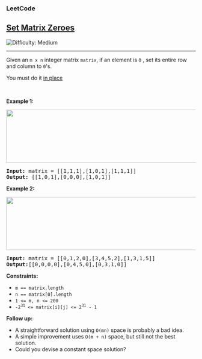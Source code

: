 <body>
    <h3>LeetCode</h3>
    <h2><a href="https://leetcode.com/problems/set-matrix-zeroes/">Set Matrix Zeroes</a></h2> 
    <img src='https://img.shields.io/badge/DIFFICULTY-MEDIUM-yellow' alt='Difficulty: Medium' /><hr>
    <p>Given an <code>m x n</code> integer matrix <code>matrix</code>, if an element is <code>0</code> , set its entire row and column to <code>0</code>'s.</p>
    <p>You must do it <a href="https://en.wikipedia.org/wiki/In-place_algorithm" target="_blank">in place</a></p>

<p>&nbsp;</p>
<p><strong class="example">Example 1:</strong></p>
<img src="https://assets.leetcode.com/uploads/2020/08/17/mat1.jpg" alt="" width="541" height="141">
<pre>
<strong>Input:</strong> matrix = [[1,1,1],[1,0,1],[1,1,1]]
<strong>Output:</strong> [[1,0,1],[0,0,0],[1,0,1]]
</pre>

<p><strong class="example">Example 2:</strong></p>
<img src="https://assets.leetcode.com/uploads/2020/08/17/mat2.jpg" alt="" width="591" height="141">
<pre>
<strong>Input:</strong> matrix = [[0,1,2,0],[3,4,5,2],[1,3,1,5]]
<strong>Output:</strong>[[0,0,0,0],[0,4,5,0],[0,3,1,0]]
</pre>

<p><strong class="Constraints:">Constraints:</strong></p>
<ul>
    <li><code>m == matrix.length</code></li>
    <li><code>n == matrix[0].length</code></li>
    <li><code>1 <= m, n <= 200</code></li>
    <li><code>-2<sup>31</sup> <= matrix[i][j] <= 2<sup>31</sup> - 1</code></li>
</ul>

<p><strong class="Follow up">Follow up:</strong></p>
<ul>
    <li>A straightforward solution using <code>O(mn)</code> space is probably a bad idea.</li>
    <li>A simple improvement uses <code>O(m + n)</code> space, but still not the best solution.</li>
    <li>Could you devise a constant space solution?</li>
</ul>

</body>
